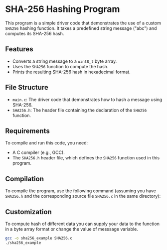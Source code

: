 # SHA-256 Hashing Program

This program is a simple driver code that demonstrates the use of a custom `SHA256` hashing function. It takes a predefined string message ("abc") and computes its SHA-256 hash.

## Features

- Converts a string message to a `uint8_t` byte array.
- Uses the `SHA256` function to compute the hash.
- Prints the resulting SHA-256 hash in hexadecimal format.

## File Structure

- `main.c`: The driver code that demonstrates how to hash a message using SHA-256.
- `SHA256.h`: The header file containing the declaration of the `SHA256` function.

## Requirements

To compile and run this code, you need:

- A C compiler (e.g., GCC).
- The `SHA256.h` header file, which defines the `SHA256` function used in this program.

## Compilation

To compile the program, use the following command (assuming you have `SHA256.h` and the corresponding source file `SHA256.c` in the same directory):

## Customization

To compute hash of different data you can supply your data to the function in a byte array format or change the value of messsage variable.


```bash
gcc -o sha256_example SHA256.c
./sha256_example
